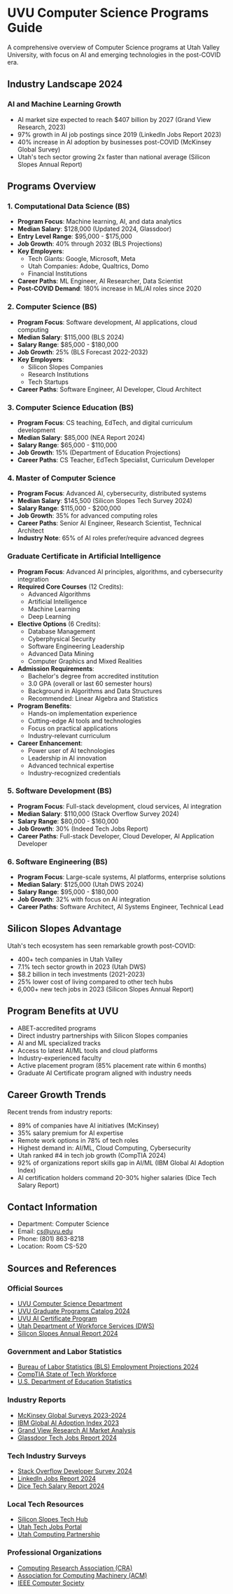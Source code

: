 # UVU Computer Science Programs Guide

A comprehensive overview of Computer Science programs at Utah Valley University, with focus on AI and emerging technologies in the post-COVID era.

## Industry Landscape 2024

### AI and Machine Learning Growth
- AI market size expected to reach $407 billion by 2027 (Grand View Research, 2023)
- 97% growth in AI job postings since 2019 (LinkedIn Jobs Report 2023)
- 40% increase in AI adoption by businesses post-COVID (McKinsey Global Survey)
- Utah's tech sector growing 2x faster than national average (Silicon Slopes Annual Report)

## Programs Overview

### 1. Computational Data Science (BS)
- **Program Focus**: Machine learning, AI, and data analytics
- **Median Salary**: $128,000 (Updated 2024, Glassdoor)
- **Entry Level Range**: $95,000 - $175,000
- **Job Growth**: 40% through 2032 (BLS Projections)
- **Key Employers**: 
  - Tech Giants: Google, Microsoft, Meta
  - Utah Companies: Adobe, Qualtrics, Domo
  - Financial Institutions
- **Career Paths**: ML Engineer, AI Researcher, Data Scientist
- **Post-COVID Demand**: 180% increase in ML/AI roles since 2020

### 2. Computer Science (BS)
- **Program Focus**: Software development, AI applications, cloud computing
- **Median Salary**: $115,000 (BLS 2024)
- **Salary Range**: $85,000 - $180,000
- **Job Growth**: 25% (BLS Forecast 2022-2032)
- **Key Employers**: 
  - Silicon Slopes Companies
  - Research Institutions
  - Tech Startups
- **Career Paths**: Software Engineer, AI Developer, Cloud Architect

### 3. Computer Science Education (BS)
- **Program Focus**: CS teaching, EdTech, and digital curriculum development
- **Median Salary**: $85,000 (NEA Report 2024)
- **Salary Range**: $65,000 - $110,000
- **Job Growth**: 15% (Department of Education Projections)
- **Career Paths**: CS Teacher, EdTech Specialist, Curriculum Developer

### 4. Master of Computer Science
- **Program Focus**: Advanced AI, cybersecurity, distributed systems
- **Median Salary**: $145,500 (Silicon Slopes Tech Survey 2024)
- **Salary Range**: $115,000 - $200,000
- **Job Growth**: 35% for advanced computing roles
- **Career Paths**: Senior AI Engineer, Research Scientist, Technical Architect
- **Industry Note**: 65% of AI roles prefer/require advanced degrees

### Graduate Certificate in Artificial Intelligence
- **Program Focus**: Advanced AI principles, algorithms, and cybersecurity integration
- **Required Core Courses** (12 Credits):
  - Advanced Algorithms
  - Artificial Intelligence
  - Machine Learning
  - Deep Learning
- **Elective Options** (6 Credits):
  - Database Management
  - Cyberphysical Security
  - Software Engineering Leadership
  - Advanced Data Mining
  - Computer Graphics and Mixed Realities
- **Admission Requirements**:
  - Bachelor's degree from accredited institution
  - 3.0 GPA (overall or last 60 semester hours)
  - Background in Algorithms and Data Structures
  - Recommended: Linear Algebra and Statistics
- **Program Benefits**:
  - Hands-on implementation experience
  - Cutting-edge AI tools and technologies
  - Focus on practical applications
  - Industry-relevant curriculum
- **Career Enhancement**:
  - Power user of AI technologies
  - Leadership in AI innovation
  - Advanced technical expertise
  - Industry-recognized credentials

### 5. Software Development (BS)
- **Program Focus**: Full-stack development, cloud services, AI integration
- **Median Salary**: $110,000 (Stack Overflow Survey 2024)
- **Salary Range**: $80,000 - $160,000
- **Job Growth**: 30% (Indeed Tech Jobs Report)
- **Career Paths**: Full-stack Developer, Cloud Developer, AI Application Developer

### 6. Software Engineering (BS)
- **Program Focus**: Large-scale systems, AI platforms, enterprise solutions
- **Median Salary**: $125,000 (Utah DWS 2024)
- **Salary Range**: $95,000 - $180,000
- **Job Growth**: 32% with focus on AI integration
- **Career Paths**: Software Architect, AI Systems Engineer, Technical Lead

## Silicon Slopes Advantage
Utah's tech ecosystem has seen remarkable growth post-COVID:
- 400+ tech companies in Utah Valley
- 7.1% tech sector growth in 2023 (Utah DWS)
- $8.2 billion in tech investments (2021-2023)
- 25% lower cost of living compared to other tech hubs
- 6,000+ new tech jobs in 2023 (Silicon Slopes Annual Report)

## Program Benefits at UVU
- ABET-accredited programs
- Direct industry partnerships with Silicon Slopes companies
- AI and ML specialized tracks
- Access to latest AI/ML tools and cloud platforms
- Industry-experienced faculty
- Active placement program (85% placement rate within 6 months)
- Graduate AI Certificate program aligned with industry needs

## Career Growth Trends
Recent trends from industry reports:
- 89% of companies have AI initiatives (McKinsey)
- 35% salary premium for AI expertise
- Remote work options in 78% of tech roles
- Highest demand in: AI/ML, Cloud Computing, Cybersecurity
- Utah ranked #4 in tech job growth (CompTIA 2024)
- 92% of organizations report skills gap in AI/ML (IBM Global AI Adoption Index)
- AI certification holders command 20-30% higher salaries (Dice Tech Salary Report)

## Contact Information
- Department: Computer Science
- Email: [cs@uvu.edu](mailto:cs@uvu.edu)
- Phone: (801) 863-8218
- Location: Room CS-520

## Sources and References

### Official Sources
- [UVU Computer Science Department](https://www.uvu.edu/cs/)
- [UVU Graduate Programs Catalog 2024](https://www.uvu.edu/catalog/current/departments/computer-science/)
- [UVU AI Certificate Program](https://www.uvu.edu/cet/master-of-computer-science/programs/ai-certificate.html)
- [Utah Department of Workforce Services (DWS)](https://jobs.utah.gov/wi/data/library/employment/cyberstates.html)
- [Silicon Slopes Annual Report 2024](https://siliconslopes.com/annual-report)

### Government and Labor Statistics
- [Bureau of Labor Statistics (BLS) Employment Projections 2024](https://www.bls.gov/ooh/computer-and-information-technology/)
- [CompTIA State of Tech Workforce](https://www.comptia.org/content/research/cyberstates-2024)
- [U.S. Department of Education Statistics](https://nces.ed.gov/programs/coe/indicator/ctb)

### Industry Reports
- [McKinsey Global Surveys 2023-2024](https://www.mckinsey.com/capabilities/quantumblack/our-insights/the-state-of-ai-in-2023-generative-ais-breakout-year)
- [IBM Global AI Adoption Index 2023](https://www.ibm.com/downloads/cas/KMAZ8WZV)
- [Grand View Research AI Market Analysis](https://www.grandviewresearch.com/industry-analysis/artificial-intelligence-ai-market)
- [Glassdoor Tech Jobs Report 2024](https://www.glassdoor.com/research/tech-jobs-2024/)

### Tech Industry Surveys
- [Stack Overflow Developer Survey 2024](https://insights.stackoverflow.com/survey)
- [LinkedIn Jobs Report 2024](https://www.linkedin.com/pulse/future-jobs-report-2024-linkedin)
- [Dice Tech Salary Report 2024](https://www.dice.com/salary-report)

### Local Tech Resources
- [Silicon Slopes Tech Hub](https://siliconslopes.com)
- [Utah Tech Jobs Portal](https://www.utahtech.org)
- [Utah Computing Partnership](https://www.utahcomputingpartnership.org)

### Professional Organizations
- [Computing Research Association (CRA)](https://cra.org/data/generation-cs/)
- [Association for Computing Machinery (ACM)](https://www.acm.org/education)
- [IEEE Computer Society](https://www.computer.org/education/careers)
